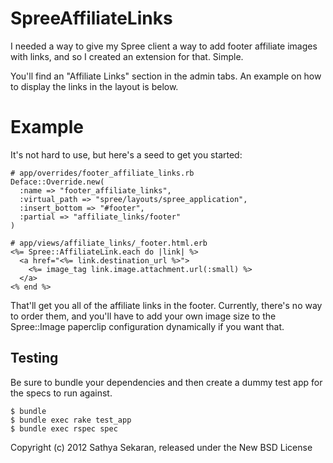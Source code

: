 SpreeAffiliateLinks
===================

I needed a way to give my Spree client a way to add footer affiliate
images with links, and so I created an extension for that. Simple.

You'll find an "Affiliate Links" section in the admin tabs. An example
on how to display the links in the layout is below.

Example
=======

It's not hard to use, but here's a seed to get you started:

    # app/overrides/footer_affiliate_links.rb
    Deface::Override.new(
      :name => "footer_affiliate_links",
      :virtual_path => "spree/layouts/spree_application",
      :insert_bottom => "#footer",
      :partial => "affiliate_links/footer"
    )

    # app/views/affiliate_links/_footer.html.erb
    <%= Spree::AffiliateLink.each do |link| %>
      <a href="<%= link.destination_url %>">
        <%= image_tag link.image.attachment.url(:small) %>
      </a>
    <% end %>

That'll get you all of the affiliate links in the footer. Currently,
there's no way to order them, and you'll have to add your own image size
to the Spree::Image paperclip configuration dynamically if you want
that.

Testing
-------

Be sure to bundle your dependencies and then create a dummy test app for the specs to run against.

    $ bundle
    $ bundle exec rake test_app
    $ bundle exec rspec spec

Copyright (c) 2012 Sathya Sekaran, released under the New BSD License

